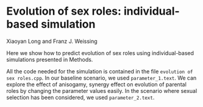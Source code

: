 # Evolution of sex roles: individual-based simulation

Xiaoyan Long and Franz J. Weissing

Here we show how to predict evolution of sex roles using individual-based simulations presented in Methods. 

All the code needed for the simulation is contained in the file `evolution of sex roles.cpp`. In our baseline scenario, we used `parameter_1.text`. We can explore the effect of anisogamy, synergy effect on evolution of parental roles by changing the parameter values easily. In the scenario where sexual selection has been considered, we used `parameter_2.text`. 
